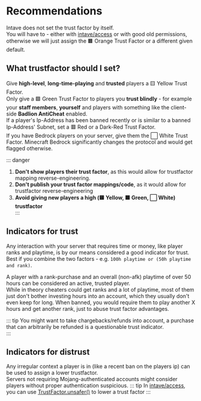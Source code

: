 # Recommendations
Intave does not set the trust factor by itself. <br>
You will have to - either with [intave/access](https://github.com/intave/access) or with good old permissions,
otherwise we will just assign the 🟧 Orange Trust Factor or a different given default.<br>

## What trustfactor should I set?
Give **high-level**, **long-time-playing** and **trusted** players a 🟨 Yellow Trust Factor.<br>
Only give a 🟩 Green Trust Factor to players you **trust blindly** - for example your **staff members**, **yourself** and
players with something like the client-side **Badlion AntiCheat** enabled.<br>
If a player's Ip-Address has been banned recently or is similar to a banned Ip-Address' Subnet, set a 🟥 Red or a 
Dark-Red Trust Factor.<br>
If you have Bedrock players on your server, give them the :white_large_square: White Trust Factor. Minecraft Bedrock
significantly changes the protocol and would get flagged otherwise.

::: danger
1. **Don't show players their trust factor**, as this would allow for trustfactor mapping reverse-engineering.<br>
2. **Don't publish your trust factor mappings/code**, as it would allow for trustfactor reverse-engineering<br>
3. **Avoid giving new players a high (🟨 Yellow, 🟩 Green, :white_large_square: White) trustfactor**<br>
:::

## Indicators for trust
Any interaction with your server that requires time or money, like player ranks and playtime, is by our means considered
a good indicator for trust. Best if you combine the two factors - e.g. `100h playtime or (50h playtime and rank)`.

A player with a rank-purchase and an overall (non-afk) playtime of over 50 hours can be considered an active, trusted
player.<br>
While in theory cheaters could get ranks and a lot of playtime, most of them just don't bother investing hours into an account, which they usually don't even keep for long.
When banned, you would require them to play another X hours and get another rank, just to abuse trust factor advantages.

::: tip
You might want to take chargebacks/refunds into account, a purchase that can arbitrarily be refunded is a questionable trust indicator.<br>
:::
## Indicators for distrust
Any irregular context a player is in (like a recent ban on the players ip) can be used to assign a lower
trustfactor.<br>
Servers not requiring Mojang-authenticated accounts might consider players without proper authentication suspicious.
::: tip
In [intave/access](https://github.com/intave/access), you can use
[TrustFactor.unsafer()](https://github.com/intave/access/blob/e212600accd7aa647fe812a586f298ce4cf7d7eb/src/main/java/de/jpx3/intave/access/player/trust/TrustFactor.java#L33)
to lower a trust factor
:::